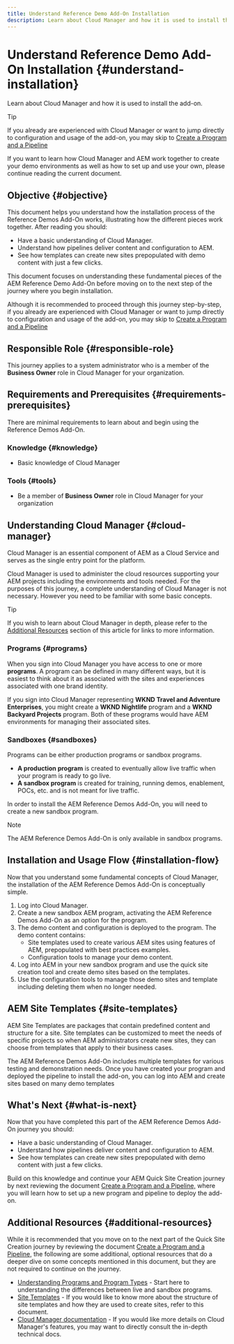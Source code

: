 ```yaml
---
title: Understand Reference Demo Add-On Installation
description: Learn about Cloud Manager and how it is used to install the add-on.
---
```


# Understand Reference Demo Add-On Installation {#understand-installation}

Learn about Cloud Manager and how it is used to install the add-on.

>[!TIP]
>
>If you already are experienced with Cloud Manager or want to jump directly to configuration and usage of the add-on, you may skip to [Create a Program and a Pipeline](create-program.md)
>
>If you want to learn how Cloud Manager and AEM work together to create your demo environments as well as how to set up and use your own, please continue reading the current document.

## Objective {#objective}

This document helps you understand how the installation process of the Reference Demos Add-On works, illustrating how the different pieces work together. After reading you should:

* Have a basic understanding of Cloud Manager.
* Understand how pipelines deliver content and configuration to AEM.
* See how templates can create new sites prepopulated with demo content with just a few clicks.

This document focuses on understanding these fundamental pieces of the AEM Reference Demo Add-On before moving on to the next step of the journey where you begin installation.

Although it is recommended to proceed through this journey step-by-step, if you already are experienced with Cloud Manager or want to jump directly to configuration and usage of the add-on, you may skip to [Create a Program and a Pipeline](create-program.md)

## Responsible Role {#responsible-role}

This journey applies to a system administrator who is a member of the **Business Owner** role in Cloud Manager for your organization.

## Requirements and Prerequisites {#requirements-prerequisites}

There are minimal requirements to learn about and begin using the Reference Demos Add-On.

### Knowledge {#knowledge}

* Basic knowledge of Cloud Manager

### Tools {#tools}

* Be a member of **Business Owner** role in Cloud Manager for your organization

## Understanding Cloud Manager {#cloud-manager}

Cloud Manager is an essential component of AEM as a Cloud Service and serves as the single entry point for the platform.

Cloud Manager is used to administer the cloud resources supporting your AEM projects including the environments and tools needed. For the purposes of this journey, a complete understanding of Cloud Manager is not necessary. However you need to be familiar with some basic concepts.

>[!TIP]
>
>If you wish to learn about Cloud Manager in depth, please refer to the [Additional Resources](#additional-resources) section of this article for links to more information.

### Programs {#programs}

When you sign into Cloud Manager you have access to one or more **programs**. A program can be defined in many different ways, but it is easiest to think about it as associated with the sites and experiences associated with one brand identity.

If you sign into Cloud Manager representing **WKND Travel and Adventure Enterprises**, you might create a **WKND Nightlife** program and a **WKND Backyard Projects** program. Both of these programs would have AEM environments for managing their associated sites.

### Sandboxes {#sandboxes}

Programs can be either production programs or sandbox programs.

* **A production program** is created to eventually allow live traffic when your program is ready to go live.
* **A sandbox program** is created for training, running demos, enablement, POCs, etc. and is not meant for live traffic.

In order to install the AEM Reference Demos Add-On, you will need to create a new sandbox program.

>[!NOTE]
>
>The AEM Reference Demos Add-On is only available in sandbox programs.

## Installation and Usage Flow {#installation-flow}

Now that you understand some fundamental concepts of Cloud Manager, the installation of the AEM Reference Demos Add-On is conceptually simple.

1. Log into Cloud Manager.
1. Create a new sandbox AEM program, activating the AEM Reference Demos Add-On as an option for the program.
1. The demo content and configuration is deployed to the program. The demo content contains:
   * Site templates used to create various AEM sites using features of AEM, prepopulated with best practices examples.
   * Configuration tools to manage your demo content.
1. Log into AEM in your new sandbox program and use the quick site creation tool and create demo sites based on the templates.
1. Use the configuration tools to manage those demo sites and template including deleting them when no longer needed.

## AEM Site Templates {#site-templates}

AEM Site Templates are packages that contain predefined content and structure for a site. Site templates can be customized to meet the needs of specific projects so when AEM administrators create new sites, they can choose from templates that apply to their business cases.

The AEM Reference Demos Add-On includes multiple templates for various testing and demonstration needs. Once you have created your program and deployed the pipeline to install the add-on, you can log into AEM and create sites based on many demo templates

## What's Next {#what-is-next}

Now that you have completed this part of the AEM Reference Demos Add-On journey you should:

* Have a basic understanding of Cloud Manager.
* Understand how pipelines deliver content and configuration to AEM.
* See how templates can create new sites prepopulated with demo content with just a few clicks.

Build on this knowledge and continue your AEM Quick Site Creation journey by next reviewing the document [Create a Program and a Pipeline,](create-program.md) where you will learn how to set up a new program and pipeline to deploy the add-on.

## Additional Resources {#additional-resources}

While it is recommended that you move on to the next part of the Quick Site Creation journey by reviewing the document [Create a Program and a Pipeline,](create-program.md) the following are some additional, optional resources that do a deeper dive on some concepts mentioned in this document, but they are not required to continue on the journey.

* [Understanding Programs and Program Types](https://experienceleague.adobe.com/docs/experience-manager-cloud-service/implementing/using-cloud-manager/understand-program-types.html) - Start here to understanding the differences between live and sandbox programs.
* [Site Templates](/help/sites-cloud/administering/site-creation/site-templates.md) - If you would like to know more about the structure of site templates and how they are used to create sites, refer to this document.
* [Cloud Manager documentation](https://experienceleague.adobe.com/docs/experience-manager-cloud-service/onboarding/onboarding-concepts/cloud-manager-introduction.html) - If you would like more details on Cloud Manager's features, you may want to directly consult the in-depth technical docs.
